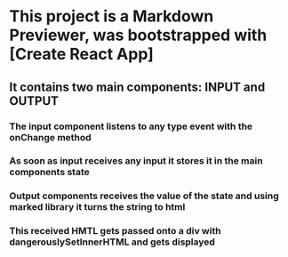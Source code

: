 # This project is a Markdown Previewer, was bootstrapped with [Create React App]

## It contains two main components: INPUT and OUTPUT
### The input component listens to any type event with the onChange method
### As soon as input receives any input it stores it in the main components state
### Output components receives the value of the state and using marked library it turns the string to html
### This received HMTL gets passed onto a div with dangerouslySetInnerHTML and gets displayed